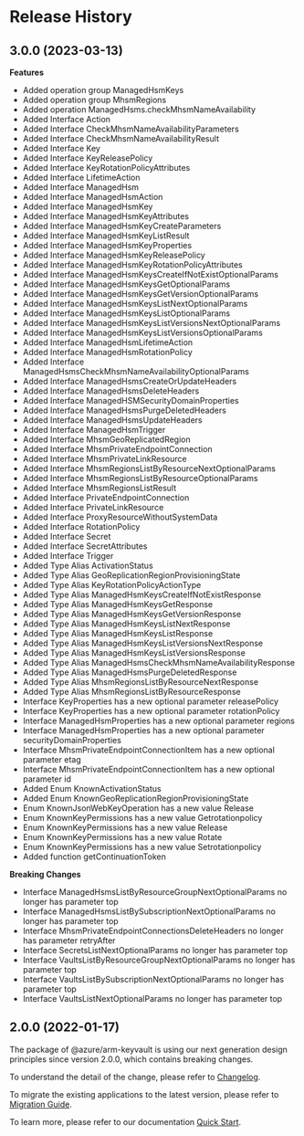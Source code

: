 # Release History
    
## 3.0.0 (2023-03-13)
    
**Features**

  - Added operation group ManagedHsmKeys
  - Added operation group MhsmRegions
  - Added operation ManagedHsms.checkMhsmNameAvailability
  - Added Interface Action
  - Added Interface CheckMhsmNameAvailabilityParameters
  - Added Interface CheckMhsmNameAvailabilityResult
  - Added Interface Key
  - Added Interface KeyReleasePolicy
  - Added Interface KeyRotationPolicyAttributes
  - Added Interface LifetimeAction
  - Added Interface ManagedHsm
  - Added Interface ManagedHsmAction
  - Added Interface ManagedHsmKey
  - Added Interface ManagedHsmKeyAttributes
  - Added Interface ManagedHsmKeyCreateParameters
  - Added Interface ManagedHsmKeyListResult
  - Added Interface ManagedHsmKeyProperties
  - Added Interface ManagedHsmKeyReleasePolicy
  - Added Interface ManagedHsmKeyRotationPolicyAttributes
  - Added Interface ManagedHsmKeysCreateIfNotExistOptionalParams
  - Added Interface ManagedHsmKeysGetOptionalParams
  - Added Interface ManagedHsmKeysGetVersionOptionalParams
  - Added Interface ManagedHsmKeysListNextOptionalParams
  - Added Interface ManagedHsmKeysListOptionalParams
  - Added Interface ManagedHsmKeysListVersionsNextOptionalParams
  - Added Interface ManagedHsmKeysListVersionsOptionalParams
  - Added Interface ManagedHsmLifetimeAction
  - Added Interface ManagedHsmRotationPolicy
  - Added Interface ManagedHsmsCheckMhsmNameAvailabilityOptionalParams
  - Added Interface ManagedHsmsCreateOrUpdateHeaders
  - Added Interface ManagedHsmsDeleteHeaders
  - Added Interface ManagedHSMSecurityDomainProperties
  - Added Interface ManagedHsmsPurgeDeletedHeaders
  - Added Interface ManagedHsmsUpdateHeaders
  - Added Interface ManagedHsmTrigger
  - Added Interface MhsmGeoReplicatedRegion
  - Added Interface MhsmPrivateEndpointConnection
  - Added Interface MhsmPrivateLinkResource
  - Added Interface MhsmRegionsListByResourceNextOptionalParams
  - Added Interface MhsmRegionsListByResourceOptionalParams
  - Added Interface MhsmRegionsListResult
  - Added Interface PrivateEndpointConnection
  - Added Interface PrivateLinkResource
  - Added Interface ProxyResourceWithoutSystemData
  - Added Interface RotationPolicy
  - Added Interface Secret
  - Added Interface SecretAttributes
  - Added Interface Trigger
  - Added Type Alias ActivationStatus
  - Added Type Alias GeoReplicationRegionProvisioningState
  - Added Type Alias KeyRotationPolicyActionType
  - Added Type Alias ManagedHsmKeysCreateIfNotExistResponse
  - Added Type Alias ManagedHsmKeysGetResponse
  - Added Type Alias ManagedHsmKeysGetVersionResponse
  - Added Type Alias ManagedHsmKeysListNextResponse
  - Added Type Alias ManagedHsmKeysListResponse
  - Added Type Alias ManagedHsmKeysListVersionsNextResponse
  - Added Type Alias ManagedHsmKeysListVersionsResponse
  - Added Type Alias ManagedHsmsCheckMhsmNameAvailabilityResponse
  - Added Type Alias ManagedHsmsPurgeDeletedResponse
  - Added Type Alias MhsmRegionsListByResourceNextResponse
  - Added Type Alias MhsmRegionsListByResourceResponse
  - Interface KeyProperties has a new optional parameter releasePolicy
  - Interface KeyProperties has a new optional parameter rotationPolicy
  - Interface ManagedHsmProperties has a new optional parameter regions
  - Interface ManagedHsmProperties has a new optional parameter securityDomainProperties
  - Interface MhsmPrivateEndpointConnectionItem has a new optional parameter etag
  - Interface MhsmPrivateEndpointConnectionItem has a new optional parameter id
  - Added Enum KnownActivationStatus
  - Added Enum KnownGeoReplicationRegionProvisioningState
  - Enum KnownJsonWebKeyOperation has a new value Release
  - Enum KnownKeyPermissions has a new value Getrotationpolicy
  - Enum KnownKeyPermissions has a new value Release
  - Enum KnownKeyPermissions has a new value Rotate
  - Enum KnownKeyPermissions has a new value Setrotationpolicy
  - Added function getContinuationToken

**Breaking Changes**

  - Interface ManagedHsmsListByResourceGroupNextOptionalParams no longer has parameter top
  - Interface ManagedHsmsListBySubscriptionNextOptionalParams no longer has parameter top
  - Interface MhsmPrivateEndpointConnectionsDeleteHeaders no longer has parameter retryAfter
  - Interface SecretsListNextOptionalParams no longer has parameter top
  - Interface VaultsListByResourceGroupNextOptionalParams no longer has parameter top
  - Interface VaultsListBySubscriptionNextOptionalParams no longer has parameter top
  - Interface VaultsListNextOptionalParams no longer has parameter top
    
    
## 2.0.0 (2022-01-17)

The package of @azure/arm-keyvault is using our next generation design principles since version 2.0.0, which contains breaking changes.

To understand the detail of the change, please refer to [Changelog](https://aka.ms/js-track2-changelog).

To migrate the existing applications to the latest version, please refer to [Migration Guide](https://aka.ms/js-track2-migration-guide).

To learn more, please refer to our documentation [Quick Start](https://aka.ms/js-track2-quickstart).
